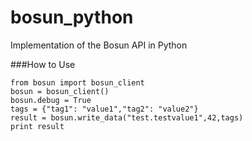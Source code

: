 bosun_python
============

Implementation of the Bosun API in Python


###How to Use
```
from bosun import bosun_client
bosun = bosun_client()
bosun.debug = True
tags = {"tag1": "value1","tag2": "value2"}
result = bosun.write_data("test.testvalue1",42,tags)
print result
```
